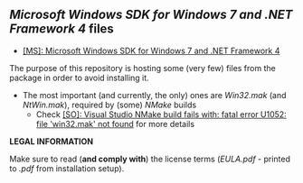 *Microsoft Windows SDK for Windows 7 and .NET Framework 4* files
----------------------------------------------------------------

- [[MS]: Microsoft Windows SDK for Windows 7 and .NET Framework 4](https://www.microsoft.com/en-us/download/details.aspx?id=8279)

The purpose of this repository is hosting some (very few) files from the package in order to avoid installing it.
- The most important (and currently, the only) ones are *Win32.mak* (and *NtWin.mak*), required by (some) *NMake* builds
    - Check [[SO]: Visual Studio NMake build fails with: fatal error U1052: file 'win32.mak' not found](https://stackoverflow.com/q/73159159/4788546) for more details


**LEGAL INFORMATION**

Make sure to read (**and comply with**) the license terms (*EULA.pdf* - printed to *.pdf* from installation setup).


